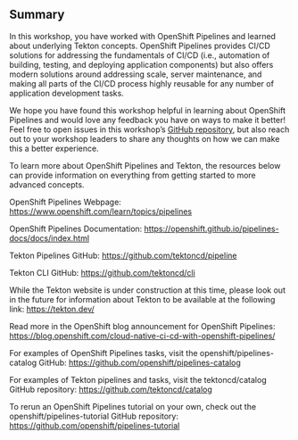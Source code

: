 ## Summary

In this workshop, you have worked with OpenShift Pipelines and learned about underlying Tekton concepts. OpenShift Pipelines provides CI/CD solutions for addressing the fundamentals of CI/CD (i.e., automation of building, testing, and deploying application components) but also offers modern solutions around addressing scale, server maintenance, and making all parts of the CI/CD process highly reusable for any number of application development tasks.

We hope you have found this workshop helpful in learning about OpenShift Pipelines and would love any feedback you have on ways to make it better! Feel free to open issues in this workshop’s [GitHub repository](https://github.com/openshift-labs/lab-tekton-pipelines), but also reach out to your workshop leaders to share any thoughts on how we can make this a better experience.

To learn more about OpenShift Pipelines and Tekton, the resources below can provide information on everything from getting started to more advanced concepts.

OpenShift Pipelines Webpage: https://www.openshift.com/learn/topics/pipelines

OpenShift Pipelines Documentation: https://openshift.github.io/pipelines-docs/docs/index.html

Tekton Pipelines GitHub: https://github.com/tektoncd/pipeline

Tekton CLI GitHub: https://github.com/tektoncd/cli

While the Tekton website is under construction at this time, please look out in the future for information about Tekton to be available at the following link: https://tekton.dev/

Read more in the OpenShift blog announcement for OpenShift Pipelines: https://blog.openshift.com/cloud-native-ci-cd-with-openshift-pipelines/

For examples of OpenShift Pipelines tasks, visit the openshift/pipelines-catalog GitHub: https://github.com/openshift/pipelines-catalog

For examples of Tekton pipelines and tasks, visit the tektoncd/catalog GitHub repository: https://github.com/tektoncd/catalog

To rerun an OpenShift Pipelines tutorial on your own, check out the openshift/pipelines-tutorial GitHub repository: https://github.com/openshift/pipelines-tutorial
